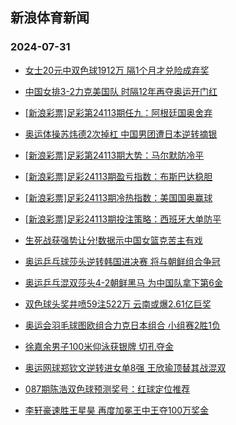 ## 新浪体育新闻 
### 2024-07-31

+ [女士20元中双色球1912万 隔1个月才兑险成弃奖](https://sports.sina.com.cn/l/2024-07-30/doc-incfwiqq0391782.shtml)

+ [中国女排3-2力克美国队 时隔12年再夺奥运开门红](https://sports.sina.com.cn/others/volleyball/2024-07-30/doc-incfvsss8645699.shtml)

+ [[新浪彩票]足彩第24113期任九：阿根廷国奥舍弃](https://sports.sina.com.cn/l/2024-07-30/doc-incfwiqq0399268.shtml)

+ [奥运体操苏炜德2次掉杠 中国男团遭日本逆转摘银](https://sports.sina.com.cn/others/ticao/2024-07-30/doc-incfwiqk8311777.shtml)

+ [[新浪彩票]足彩第24113期大势：马尔默防冷平](https://sports.sina.com.cn/l/2024-07-30/doc-incfwiqr7176487.shtml)

+ [[新浪彩票]足彩24113期盈亏指数：布斯巴达稳胆](https://sports.sina.com.cn/l/2024-07-30/doc-incfwiqn5097131.shtml)

+ [[新浪彩票]足彩24113期冷热指数：美国国奥赢球](https://sports.sina.com.cn/l/2024-07-30/doc-incfwiqn5088714.shtml)

+ [[新浪彩票]足彩24113期投注策略：西班牙大单防平](https://sports.sina.com.cn/l/2024-07-30/doc-incfwiqn5096848.shtml)

+ [生死战获强势让分!数据示中国女篮克苦主有戏](https://sports.sina.com.cn/l/2024-07-30/doc-incfwynh0115781.shtml)

+ [奥运乒乓球莎头逆转韩国进决赛 将与朝鲜组合争冠](https://sports.sina.com.cn/others/pingpang/2024-07-30/doc-incfvssx7520292.shtml)

+ [奥运乒乓混双莎头4-2朝鲜黑马 为中国队拿下第6金](https://sports.sina.com.cn/others/pingpang/2024-07-30/doc-incfxriw4570325.shtml)

+ [双色球头奖井喷59注522万 云南或爆2.61亿巨奖](https://sports.sina.com.cn/l/2024-07-30/doc-incfxriu7798675.shtml)

+ [奥运会羽毛球图欧组合力克日本组合 小组赛2胜1负](https://sports.sina.com.cn/others/badmin/2024-07-30/doc-incfxvrv9721224.shtml)

+ [徐嘉余男子100米仰泳获银牌 切孔夺金](https://sports.sina.com.cn/others/swim/2024-07-30/doc-incfwiqn5094577.shtml)

+ [奥运网球郑钦文逆转进女单8强 王欣瑜顶替其战混双](https://sports.sina.com.cn/tennis/china/2024-07-30/doc-incfxrix9827860.shtml)

+ [087期陈浩双色球预测奖号：红球定位推荐](https://sports.sina.com.cn/l/2024-07-29/doc-incfuvpa9016176.shtml)

+ [李轩豪速胜王星昊 再度加冕王中王夺100万奖金](https://sports.sina.com.cn/go/2024-07-30/doc-incfxeuf6788628.shtml)

